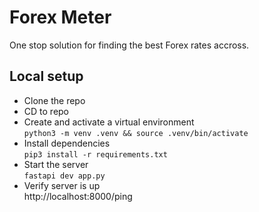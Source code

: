 # Forex Meter
One stop solution for finding the best Forex rates accross.

## Local setup
- Clone the repo
- CD to repo
- Create and activate a virtual environment  
```python3 -m venv .venv && source .venv/bin/activate```
- Install dependencies  
```pip3 install -r requirements.txt```
- Start the server  
```fastapi dev app.py```
- Verify server is up  
http://localhost:8000/ping
